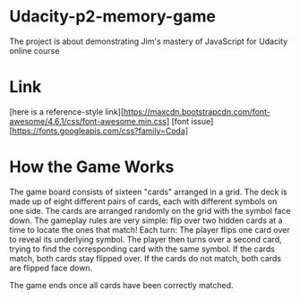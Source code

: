 # Udacity-p2-memory-game
The project is about demonstrating Jim's mastery of JavaScript for Udacity online course
# Link
[here is a reference-style link][https://maxcdn.bootstrapcdn.com/font-awesome/4.6.1/css/font-awesome.min.css]
[font issue][https://fonts.googleapis.com/css?family=Coda]
# How the Game Works
The game board consists of sixteen "cards" arranged in a grid. The deck is made up of eight different pairs of cards, each with different symbols on one side. The cards are arranged randomly on the grid with the symbol face down. The gameplay rules are very simple: flip over two hidden cards at a time to locate the ones that match!
Each turn:
    The player flips one card over to reveal its underlying symbol.
    The player then turns over a second card, trying to find the corresponding card with the same symbol.
    If the cards match, both cards stay flipped over.
    If the cards do not match, both cards are flipped face down.

The game ends once all cards have been correctly matched.
